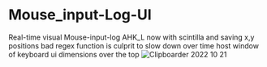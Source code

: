 # Mouse_input-Log-UI
Real-time visual Mouse-input-log AHK_L
now with scintilla and saving x,y positions
bad regex function is culprit to slow down over time
host window of keyboard ui dimensions over the top
![Clipboarder 2022 10 21](https://user-images.githubusercontent.com/62726599/197298577-8bcfd5c9-2ae6-44ac-b24c-d44beffdae6d.jpg)
